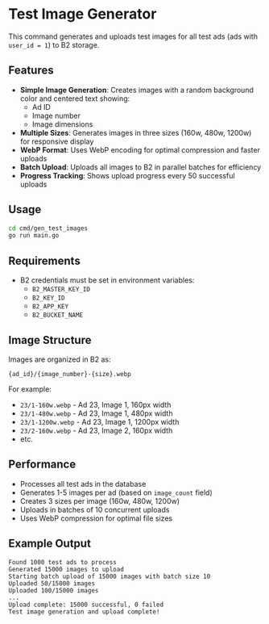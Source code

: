 # Test Image Generator

This command generates and uploads test images for all test ads (ads with `user_id = 1`) to B2 storage.

## Features

- **Simple Image Generation**: Creates images with a random background color and centered text showing:
  - Ad ID
  - Image number
  - Image dimensions
- **Multiple Sizes**: Generates images in three sizes (160w, 480w, 1200w) for responsive display
- **WebP Format**: Uses WebP encoding for optimal compression and faster uploads
- **Batch Upload**: Uploads all images to B2 in parallel batches for efficiency
- **Progress Tracking**: Shows upload progress every 50 successful uploads

## Usage

```bash
cd cmd/gen_test_images
go run main.go
```

## Requirements

- B2 credentials must be set in environment variables:
  - `B2_MASTER_KEY_ID`
  - `B2_KEY_ID` 
  - `B2_APP_KEY`
  - `B2_BUCKET_NAME`

## Image Structure

Images are organized in B2 as:
```
{ad_id}/{image_number}-{size}.webp
```

For example:
- `23/1-160w.webp` - Ad 23, Image 1, 160px width
- `23/1-480w.webp` - Ad 23, Image 1, 480px width  
- `23/1-1200w.webp` - Ad 23, Image 1, 1200px width
- `23/2-160w.webp` - Ad 23, Image 2, 160px width
- etc.

## Performance

- Processes all test ads in the database
- Generates 1-5 images per ad (based on `image_count` field)
- Creates 3 sizes per image (160w, 480w, 1200w)
- Uploads in batches of 10 concurrent uploads
- Uses WebP compression for optimal file sizes

## Example Output

```
Found 1000 test ads to process
Generated 15000 images to upload
Starting batch upload of 15000 images with batch size 10
Uploaded 50/15000 images
Uploaded 100/15000 images
...
Upload complete: 15000 successful, 0 failed
Test image generation and upload complete!
```
